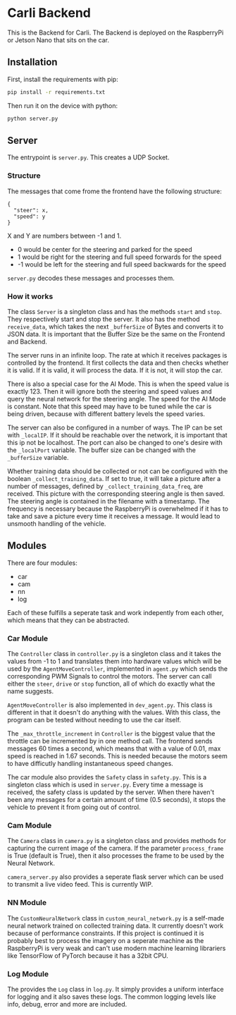 # Carli Backend
This is the Backend for Carli. The Backend is deployed on the RaspberryPi or Jetson Nano that sits on the car. 


## Installation
First, install the requirements with pip:
```bash
pip install -r requirements.txt
```

Then run it on the device with python:
```bash
python server.py
```

## Server
The entrypoint is `server.py`. This creates a UDP Socket.
### Structure
 The messages that come frome the frontend have the following structure:
```
{
  "steer": x, 
  "speed": y
}
```
X and Y are numbers between -1 and 1. 
- 0 would be center for the steering and parked for the speed
- 1 would be right for the steering and full speed forwards for the speed
- -1 would be left for the steering and full speed backwards for the speed

`server.py` decodes these messages and processes them.

### How it works
The class `Server` is a singleton class and has the methods `start` and `stop`. They respectively start and stop the server. It also has the method `receive_data`, which takes the next `_bufferSize` of Bytes and converts it to JSON data. It is important that the Buffer Size be the same on the Frontend and Backend.

The server runs in an infinite loop. The rate at which it receives packages is controlled by the frontend. It first collects the data and then checks whether it is valid. If it is valid, it will process the data. If it is not, it will stop the car.

There is also a special case for the AI Mode. This is when the speed value is exactly 123. Then it will ignore both the steering and speed values and query the neural network for the steering angle. The speed for the AI Mode is constant. Note that this speed may have to be tuned while the car is being driven, because with different battery levels the speed varies.

The server can also be configured in a number of ways. The IP can be set with `_localIP`. If it should be reachable over the network, it is important that this ip not be localhost. The port can also be changed to one's desire with the `_localPort` variable. The buffer size can be changed with the `_bufferSize` variable.

Whether training data should be collected or not can be configured with the boolean `_collect_training_data`. If set to true, it will take a picture after a number of messages, defined by `_collect_training_data_freq`, are received. This picture with the corresponding steering angle is then saved. The steering angle is contained in the filename with a timestamp. The frequency is necessary because the RaspberryPi is overwhelmed if it has to take and save a picture every time it receives a message. It would lead to unsmooth handling of the vehicle.

## Modules
There are four modules:
- car
- cam
- nn
- log

Each of these fulfills a seperate task and work indepently from each other, which means that they can be abstracted.

### Car Module
The `Controller` class in `controller.py` is a singleton class and it takes the values from -1 to 1 and translates them into hardware values which will be used by the `AgentMoveController`, implemented in `agent.py` which sends the corresponding PWM Signals to control the motors. The server can call either the `steer`, `drive` or `stop` function, all of which do exactly what the name suggests.

`AgentMoveController` is also implemented in `dev_agent.py`. This class is different in that it doesn't do anything with the values. With this class, the program can be tested without needing to use the car itself.

The `_max_throttle_increment` in `Controller` is the biggest value that the throttle can be incremented by in one method call. The frontend sends messages 60 times a second, which means that with a value of 0.01, max speed is reached in 1.67 seconds. This is needed because the motors seem to have difficutly handling instantaneous speed changes.

The car module also provides the `Safety` class in `safety.py`. This is a singleton class which is used in `server.py`. Every time a message is received, the safety class is updated by the server. When there haven't been any messages for a certain amount of time (0.5 seconds), it stops the vehicle to prevent it from going out of control.

### Cam Module
The `Camera` class in `camera.py` is a singleton class and provides methods for capturing the current image of the camera. If the parameter `process_frame` is True (default is True), then it also processes the frame to be used by the Neural Network.

`camera_server.py` also provides a seperate flask server which can be used to transmit a live video feed. This is currently WIP.

### NN Module
The `CustomNeuralNetwork` class in `custom_neural_network.py` is a self-made neural network trained on collected training data. It currently doesn't work because of performance constraints. If this project is continued it is probably best to process the imagery on a seperate machine as the RaspberryPi is very weak and can't use modern machine learning librariers like TensorFlow of PyTorch because it has a 32bit CPU.

### Log Module
The provides the `Log` class in `log.py`. It simply provides a uniform interface for logging and it also saves these logs. The common logging levels like info, debug, error and more are included.
